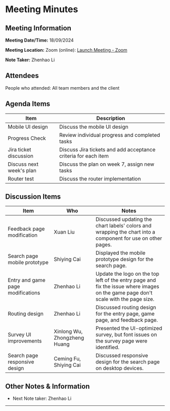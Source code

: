 # Meeting Minutes

## Meeting Information

**Meeting Date/Time:** 18/09/2024

**Meeting Location:** Zoom (online): [Launch Meeting - Zoom](https://anu.zoom.us/j/82320892529?pwd=r1sFRKhalHhXKuCi4eFE72RrBUwuor.1)

**Note Taker:** Zhenhao Li

## Attendees

People who attended: All team members and the client

## Agenda Items

| Item                     | Description                                                  |
| ------------------------ | ------------------------------------------------------------ |
| Mobile UI design   | Discuss the mobile UI design |
| Progress Check           | Review individual progress and completed tasks               |
| Jira ticket discussion    | Discuss Jira tickets and add acceptance criteria for each item |
| Discuss next week's plan | Discuss the plan on week 7, assign new tasks                 |
| Router test    | Discuss the router implementation |

## Discussion Items

| Item                                | Who               | Notes                                                        |
| ----------------------------------- | ----------------- | ------------------------------------------------------------ |
| Feedback page modification          | Xuan Liu               | Discussed updating the chart labels' colors and wrapping the chart into a component for use on other pages. |
| Search page mobile prototype        | Shiying Cai               | Displayed the mobile prototype design for the search page.    |
| Entry and game page modifications   | Zhenhao Li               | Update the logo on the top left of the entry page and fix the issue where images on the game page don't scale with the page size. |
| Routing design                      | Zhenhao Li               | Discussed routing design for the entry page, game page, and feedback page. |
| Survey UI improvements              | Xinlong Wu, Zhongzheng Huang               | Presented the UI-optimized survey, but font issues on the survey page were identified. |
| Search page responsive design       | Ceming Fu, Shiying Cai               | Discussed responsive design for the search page on desktop devices. |

## Other Notes & Information

- Next Note taker: Zhenhao Li

---
